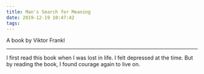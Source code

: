 ```yaml
---
title: Man's Search for Meaning
date: 2019-12-19 10:47:42
tags: 
---
```


A book by Viktor Frankl

---

I first read  this book when I was lost in life. I felt depressed at the time. But by reading the book, I found courage again to live on.
